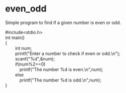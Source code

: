 # even_odd
Simple program to find if a given number is even or odd.

#include<stdio.h><br>
int main()<br>
{<br>
&emsp;&emsp;	int num;<br>
&emsp;&emsp;	printf("Enter a number to check if even or odd.\n");<br>
&emsp;&emsp;	scanf("%d",&num);<br>
&emsp;&emsp;	if(num%2==0)<br>
&emsp;&emsp;&emsp;		printf("The number %d is even.\n",num);<br>
&emsp;&emsp;	else<br>
&emsp;&emsp;&emsp;		printf("The number %d is odd.\n",num);<br>
}
